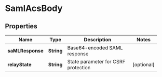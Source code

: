 # SamlAcsBody

## Properties
Name | Type | Description | Notes
------------ | ------------- | ------------- | -------------
**saMLResponse** | **String** | Base64-encoded SAML response | 
**relayState** | **String** | State parameter for CSRF protection |  [optional]
